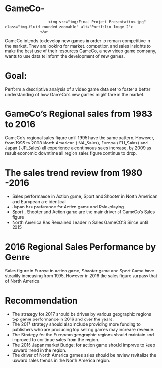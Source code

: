 # GameCo-


                        <img src="img/Final Project Presentation.jpg" class="img-fluid rounded zoomable" alt="Portfolio Image 2">
                    </a>


 GameCo intends to develop new games in order to remain competitive in the market. They are looking for market, competitor, and sales insights to make the best use of their resources
GameCo, a new video game company, wants to use data to inform the development of new games.
# Goal:
 Perform a descriptive analysis of a video game data set to foster a better understanding of how GameCo’s new games might fare in the market.

 # GameCo’s Regional sales from 1983 to 2016
 GameCo’s regional sales figure until 1995 have the same pattern. However, from 1995 to 2008 North American ( NA_Sales), Europe ( EU_Sales) and Japan ( JP_Sales) all experience a continuous sales increase, by 2009 as result economic downtime all region sales figure continue to drop.

 # The sales trend review  from 1980 -2016
 - Sales performance in Action game, Sport and Shooter in North American and European are identical  
 - Japan has preference for Action game and  Role-playing
 - Sport , Shooter and Action game are the main driver of GameCo’s Sales figure 
 - North America Has Remained Leader in Sales GameCO’S Since until 2015

 # 2016 Regional Sales Performance  by Genre
 Sales figure in Europe in action game, Shooter game and Sport Game have steadily increasing from 1995, However in 2016 the sales figure surpass that of North America

 # Recommendation 
 - The  strategy for   2017 should be driven by various geographic regions top genre performance in 2016 and over the years.
 - The 2017 strategy should also include providing more funding to publishers who are producing top selling games may increase revenue.
 - The Strategy for the European geographic regions  should maintain and improved to continue sales from the region. 
 - The 2016 Japan market Budget for action game should improve to keep upward trend in the region.
 - The driver of North America games sales  should be review revitalize the upward sales trends in the North America region.